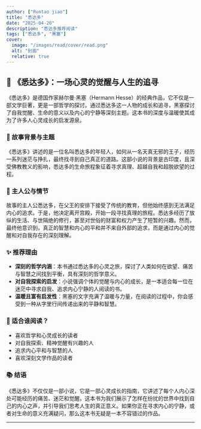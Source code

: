 ```yaml
---
author: ["Runtao jiao"]
title: "悉达多"
date: "2025-04-20"
description: "悉达多推荐阅读"
tags: ["悉达多", "黑塞"]
cover:
  image: "/images/read/cover/read.png"
  alt: "封面"
  relative: true
---
```


## 📖 《悉达多》：一场心灵的觉醒与人生的追寻

《悉达多》是德国作家赫尔曼·黑塞（Hermann Hesse）的经典作品，它不仅是一部文学巨著，更是一部哲学的探讨。通过悉达多这一人物的成长和追寻，黑塞探讨了自我觉醒、生命的意义以及内心的宁静等深刻主题。这本书的深度与温暖使其成为了许多人心灵成长的启发源泉。

### 🌳 故事背景与主题

《悉达多》讲述的是一位名叫悉达多的年轻人，如何从一名天真无邪的王子，经历一系列迷茫与挣扎，最终找寻到自己真正的道路。这部小说的背景是古印度，且深受佛教教义的影响，悉达多的生命旅程象征着寻求真理、超越自我和超脱欲望的过程。

### 🍃 主人公与情节

故事的主人公悉达多，在父王的安排下接受了传统的教育，但他始终感到无法满足内心的追求。于是，他决定离开宫殿，开始一段寻找真理的旅程。悉达多经历了放纵的生活、与世隔绝的修行，甚至对世俗的财富和权力产生了短暂的兴趣。然而，最终他意识到，真正的智慧和内心的平和并不来自外部的追求，而是通过内心的觉醒和对自我存在的深刻理解。

### ✨ 推荐理由

- **深刻的哲学内涵**：本书通过悉达多的心灵之旅，探讨了人类如何在欲望、痛苦与智慧之间找到平衡，具有深刻的哲学意义。
- **对自我探索的启发**：小说强调个体的觉醒与内心的成长，是一本适合每一位在迷茫中寻求自我、追求内心宁静的人阅读的书。
- **温暖且富有启发性**：黑塞的文字充满了温暖与力量，在阅读的过程中，你会感受到一种从字里行间传递出来的平静和智慧。

### 🌟 适合谁阅读？

- 喜欢哲学和心灵成长的读者
- 对自我探索、精神觉醒有兴趣的人
- 追求内心平和与智慧的人
- 喜欢深刻文学作品的读者

### 📚 结语

《悉达多》不仅仅是一部小说，它是一部心灵成长的指南，它讲述了每个人内心深处可能经历的痛苦、迷茫和觉醒。这本书为我们展示了怎样在纷扰的世界中找到自己的内心之声，并引导我们思考人生的真正意义。如果你正在寻求内心的宁静，或者对生命的意义充满疑问，那么这本书无疑是一本不容错过的作品。

---
